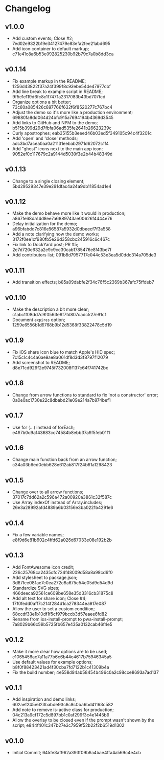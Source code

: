 # Changelog

## v1.0.0

- Add custom events; Close #2; 7ed02e9322b19e34127479e83efa2fee21abd695
- Add icon container to default markup; c71e41c8a6b53e092825230b92b79c7a0b8dd3ca

## v0.1.14

- Fix example markup in the README; 1256d43822f37a24f399f8c93ebe54de47977cbf
- Add line break to example script in README; 9f5e1e119d6fc8c1f7471a2317083b43bd707fcd
- Organize options a bit better; 73c80a085426c897766f632f6f8520277c767bc4
- Adjust the demo so it's more like a production environment; 69880fa8dd064d24bfc915a7694194b4369d3545
- Add links to GitHub and NPM to the demo; b515b399d29d7fbfa06ad535fe2641b26623239c
- Curly apostrophes; eab35155b3eeed46b03ed5f349105c94c4f3201c
- Add 'open' and 'close' methods; adc3bd7acea0aa0a21131eebab2971d62072c1f4
- Add "ghost" icons next to the main app icon; 9052ef0c117679c2a9144d5030f3e2b44b48349d

## v0.1.13

- Change to a single closing element; 5bd29529347e39e291dfac4a24a9db11854ad1e4

## v0.1.12

- Make the demo behave more like it would in production; a867fe68da14d8ee7a6889743ae00626f4444e76
- Delay initialization for the demo; a96bfabdd7c816e56587a5932d0dbeecf7f3a558
- Add a note clarifying how the demo works; 3172f0ee1cf980fb5e26d358cbc245916c6c467c
- Fix link to DockYard post; PR #5; 2e7d720c632a2e9c9cc30cab1785476e8f43be7f
- Add contributors list; 091b8d7957717e044c53e3ea5d0ddc314a705de3

## v0.1.11

- Add transition effects; b85a09dabfe2f34c76f5c2369b367afc75ffdeb7

## v0.1.10

- Make the description a bit more clear; c1abc1f08dd7c9f0563e9f7fd807cadc527e91cf
- Document `expires` option; 1259e6556b1d9768b9b12d5368f33822478c5d19

## v0.1.9

- Fix iOS share icon blue to match Apple's HID spec; 7c15c1c4c4a6ae9ae8a061df8d3d3f8797f12079
- Add screenshot to README; d8e71cd929f2e9745f732008f137c64f741742bc

## v0.1.8

- Change from arrow functions to standard to fix 'not a constructor' error; 0a0e0ac1730e22c8dbabd21e09e214a7b974bef1

## v0.1.7

- Use for (...) instead of forEach; e497b0d9a143683cc74584b8ebb37a9f5feb01f1

## v0.1.6

- Change main function back from an arrow function; c34a03b6ed0ebb628e612ab817f24b91a1298423

## v0.1.5

- Change over to all arrow functions; 37017c7dd62a2c596a472a00920a3861c32f587c
- Use Array.indexOf instead of Array.includes; 26e3a28992afd4889a6b03156e3ba0221b4291e6

## v0.1.4

- Fix a few variable names; e8f9d6e81b602c4ffd62a026d67033e08e192b2b

## v0.1.3

- Add FontAwesome icon credit; 226c25768ca2435dfc724f48009d58a8a98cd6f0
- Add stylesheet to package.json; 3d87fee081ae7c0ea272c8a675c54e05d9d54d9d
- Standardize SVG sizes; 466deeca92561ce609be658e35d3316cb31875c8
- Add alt text for share icon; Close #4; 17f0fedd0aff7c214f284d1ca278344ea917e087
- Allow the user to set a custom condition; 68ccdf33e1b10df1f5cf979bccb3d57eaee6fd82
- Rename from ios-install-prompt to pwa-install-prompt; 7a8029b66c59b5725fb657e435a0132cab46f4e5

## v0.1.2

- Make it more clear how options are to be used; c1065456ac7a11a77b6c6b44c4617b75946345a5
- Use default values for example options; b8f0f88423421ad4f30cba7fd7122b1c41309b4a
- Fix the build number; 4e558d94ab58454b496c0a2c98cce8693a7ad137

## v0.1.1

- Add inspiration and demo links; 602aef245e623babde93c8c8c0ba6bd41163c582
- Add note to remove is-active class for production; 04c213a9cf172c5d897bb1c0af299f3c4e1445b9
- Allow the overlay to be closed even if the prompt wasn't shown by the script; e844f401c347b27e3c7959f52b22f2b6519d1302

## v0.1.0

- Initial Commit; 645fe3af962a393f09b9a4bae4ffa4a569c4e4cb
